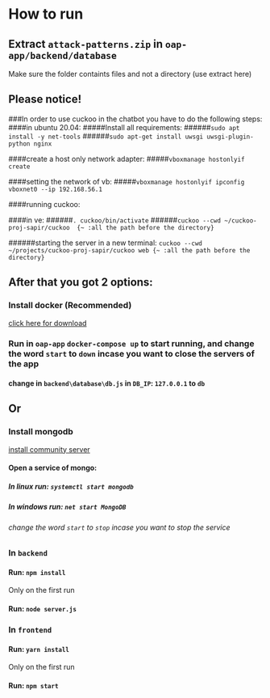 # How to run

## Extract `attack-patterns.zip` in `oap-app/backend/database`
Make sure the folder containts files and not a directory (use extract here)

## Please notice!
###In order to use cuckoo in the chatbot you have to do the following steps:
####in ubuntu 20.04:
#####Install all requirements:
######`sudo apt install -y net-tools`
######`sudo apt-get install uwsgi uwsgi-plugin-python nginx`

####create a host only network adapter:
#####`vboxmanage hostonlyif create`

####setting the network of vb:
#####`vboxmanage hostonlyif ipconfig vboxnet0 --ip 192.168.56.1`

####running cuckoo:

####in ve:
  ######`. cuckoo/bin/activate`
  ######`cuckoo --cwd ~/cuckoo-proj-sapir/cuckoo  {~ :all the path before the directory}`

  ######starting the server in a new terminal:
  `cuckoo --cwd ~/projects/cuckoo-proj-sapir/cuckoo web {~ :all the path before the directory}`

## After that you got 2 options:


### Install docker (Recommended)
[click here for download](https://www.docker.com/get-started)
### Run in `oap-app` `docker-compose up` to start running, and change the word `start` to `down` incase you want to close the servers of the app
#### change in  `backend\database\db.js` in `DB_IP`: `127.0.0.1` to `db`

## Or

### Install mongodb
[install community server](https://www.mongodb.com/try/download/community)

#### Open a service of mongo:

##### In linux run: `systemctl start mongodb`
##### In windows run: `net start MongoDB`
###### change the word `start` to `stop` incase you want to stop the service

### In `backend`

#### Run: `npm install`
Only on the first run

#### Run: `node server.js`


### In `frontend`

#### Run: `yarn install`
Only on the first run

#### Run: `npm start`


